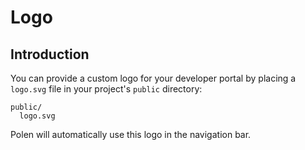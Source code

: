 # Logo

## Introduction

You can provide a custom logo for your developer portal by placing a `logo.svg` file in your project's `public` directory:

```
public/
  logo.svg
```

Polen will automatically use this logo in the navigation bar.
